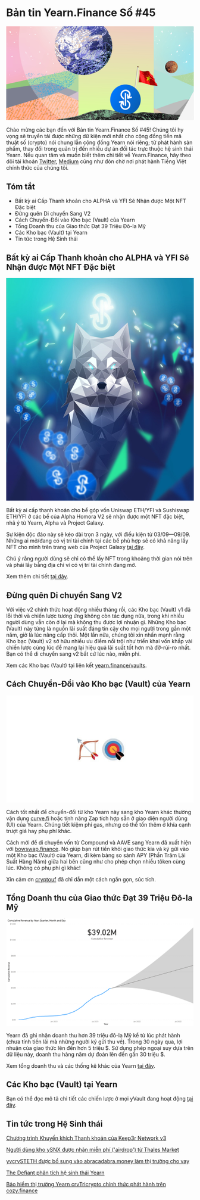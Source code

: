 # Bản tin Yearn.Finance Số #45

![](image1_vn.png)

Chào mừng các bạn đến với Bản tin Yearn.Finance Số #45! Chúng tôi hy vọng sẽ truyền tải được những dữ kiện mới nhất cho cộng đồng tiền mã thuật số (crypto) nói chung lẫn cộng đồng Yearn nói riêng; từ phát hành sản phẩm, thay đổi trong quản trị đến nhiều dự án đối tác trực thuộc hệ sinh thái Yearn. Nếu quan tâm và muốn biết thêm chi tiết về Yearn.Finance, hãy theo dõi tài khoản [Twitter](https://twitter.com/iearnfinance), [Medium](https://medium.com/iearn) cũng như đón chờ nơi phát hành Tiếng Việt chính thức của chúng tôi.

## **Tóm tắt**

- Bất kỳ ai Cấp Thanh khoản cho ALPHA và YFI Sẽ Nhận được Một NFT Đặc biệt
- Đừng quên Di chuyển Sang V2
- Cách Chuyển-Đổi vào Kho bạc (Vault) của Yearn
- Tổng Doanh thu của Giao thức Đạt 39 Triệu Đô-la Mỹ
- Các Kho bạc (Vault) tại Yearn
- Tin tức trong Hệ Sinh thái

## **Bất kỳ ai Cấp Thanh khoản cho ALPHA và YFI Sẽ Nhận được Một NFT Đặc biệt**

![](image2.jfif)

Bất kỳ ai cấp thanh khoản cho bể góp vốn Uniswap ETH/YFI và Sushiswap ETH/YFI ở các bể của Alpha Homora V2 sẽ nhận được một NFT đặc biệt, nhã ý từ Yearn, Alpha và Project Galaxy.

Sự kiện độc đáo này sẽ kéo dài trọn 3 ngày, với điều kiện từ 03/09—09/09. Những ai mở/đang có vị trí tài chính tại các bể phù hợp sẽ có khả năng lấy NFT cho mình trên trang web của Project Galaxy [tại đây](https://galaxy.eco/AlphaFinanceLab/campaign/117).

Chú ý rằng người dùng sẽ chỉ có thể lấy NFT trong khoảng thời gian nói trên và phải lấy bằng địa chỉ ví có vị trí tài chính đang mở.

Xem thêm chi tiết [tại đây](https://twitter.com/AlphaFinanceLab/status/1433689307152195591).

## **Đừng quên Di chuyển Sang V2**

Với việc v2 chính thức hoạt động nhiều tháng rồi, các Kho bạc (Vault) v1 đã lỗi thời và chiến lược tương ứng không còn tác dụng nữa, trong khi nhiều người dùng vẫn còn ở lại mà không thu được lợi nhuận gì. Những Kho bạc (Vault) này từng là nguồn lãi suất đáng tin cậy cho mọi người trong gần một năm, giờ là lúc nâng cấp thôi. Một lần nữa, chúng tôi xin nhấn mạnh rằng Kho bạc (Vault) v2 sở hữu nhiều ưu điểm nổi trội như triển khai vốn khắp vài chiến lược cùng lúc để mang lại hiệu quả lãi suất tốt hơn mà đỡ-rủi-ro nhất. Bạn có thể di chuyển sang v2 bất cứ lúc nào, miễn phí.

Xem các Kho bạc (Vault) tại liên kết [yearn.finance/vaults](https://yearn.finance/vaults).

## **Cách Chuyển-Đổi vào Kho bạc (Vault) của Yearn**

![](image3.jfif)

Cách tốt nhất để chuyển-đổi từ kho Yearn này sang kho Yearn khác thường vận dụng [curve.fi](https://curve.fi/) hoặc tính năng Zap tích hợp sẵn ở giao diện người dùng (UI) của Yearn. Chúng tiết kiệm phí gas, nhưng có thể tốn thêm ở khía cạnh trượt giá hay phụ phí khác.

Cách mới để di chuyển vốn từ Compound và AAVE sang Yearn đã xuất hiện với [bowswap.finance](https://bowswap.finance/). Nó giúp bạn rút tiền khỏi giao thức kia và ký gửi vào một Kho bạc (Vault) của Yearn, đi kèm bảng so sánh APY (Phần Trăm Lãi Suất Hàng Năm) giữa hai bên cũng như cho phép chọn nhiều tôken cùng lúc. Không có phụ phí gì khác!

Xin cảm ơn [cryptouf](https://twitter.com/cryptouf/status/1433039747052625920) đã chỉ dẫn một cách ngắn gọn, súc tích.

## **Tổng Doanh thu của Giao thức Đạt 39 Triệu Đô-la Mỹ**

![](image4.png)

Yearn đã ghi nhận doanh thu hơn 39 triệu đô-la Mỹ kể từ lúc phát hành (chưa tính tiền lãi mà những người ký gửi thu về). Trong 30 ngày qua, lợi nhuận của giao thức lên đến hơn 5 triệu $. Sử dụng phép ngoại suy dựa trên dữ liệu này, doanh thu hàng năm dự đoán lên đến gần 30 triệu $.

Xem tổng doanh thu và các thống kê khác của Yearn [tại đây](https://www.yfistats.com/).

## **Các Kho bạc (Vault) tại Yearn**

Bạn có thể đọc mô tả chi tiết các chiến lược ở mọi yVault đang hoạt động [tại đây](https://medium.com/yearn-state-of-the-vaults/the-vaults-at-yearn-9237905ffed3).

## **Tin tức trong Hệ Sinh thái**

[Chương trình Khuyến khích Thanh khoản của Keep3r Network v3](https://twitter.com/AndreCronjeTech/status/1434125562281332737)

[Người dùng kho ySNX được nhận miễn phí ('airdrop') từ Thales Market](https://twitter.com/thalesmarket/status/1434889906657144834)

[yvcrvSTETH được bổ sung vào abracadabra.money làm thị trường cho vay](https://twitter.com/MIM_Spell/status/1430975000350281732?s=20)

[The Defiant phân tích hệ sinh thái Yearn](https://thedefiant.io/yearn-finance-ecosystem-breakdown-pushing-the-boundaries-of-human-coordination/)

[Bảo hiểm thị trường Yearn crvTricrypto chính thức phát hành trên cozy.finance](https://twitter.com/cozyfinance/status/1433602125792038913)
